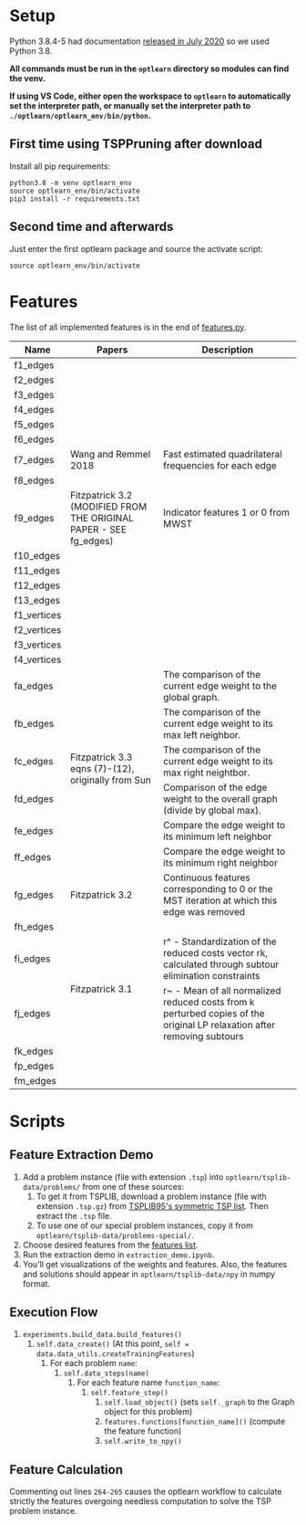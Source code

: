 # Setup
Python 3.8.4-5 had documentation [released in July 2020](https://www.python.org/doc/versions/) so we used Python 3.8.

**All commands must be run in the `optlearn` directory so modules can find the venv.**

**If using VS Code, either open the workspace to `optlearn` to automatically set the interpreter path, or manually set the interpreter path to `./optlearn/optlearn_env/bin/python`.**

## First time using TSPPruning after download
Install all pip requirements:
```
python3.8 -m venv optlearn_env
source optlearn_env/bin/activate
pip3 install -r requirements.txt
```

## Second time and afterwards
Just enter the first optlearn package and source the activate script:
```
source optlearn_env/bin/activate
```

# Features
The list of all implemented features is in the end of [features.py](/optlearn/optlearn/feature/features.py).

<table>
    <thead>
        <tr>
            <th>Name</th>
            <th>Papers</th>
            <th>Description</th>
        </tr>
    </thead>
    <tbody>
        <tr><td>f1_edges</td><td></td><td></td></tr>
		<tr><td>f2_edges</td><td></td><td></td></tr>
		<tr><td>f3_edges</td><td></td><td></td></tr>
		<tr><td>f4_edges</td><td></td><td></td></tr>
		<tr><td>f5_edges</td><td></td><td></td></tr>
		<tr><td>f6_edges</td><td></td><td></td></tr>
		<tr>
            <td>f7_edges</td>
			<td>Wang and Remmel 2018</td>
			<td>Fast estimated quadrilateral frequencies for each edge</td>
        </tr>
		<tr><td>f8_edges</td><td></td><td></td></tr>
		<tr>
			<td>f9_edges</td>
			<td>Fitzpatrick 3.2 (MODIFIED FROM THE ORIGINAL PAPER - SEE fg_edges)</td>
			<td>Indicator features 1 or 0 from MWST</td>
		</tr>
		<tr><td>f10_edges</td><td></td><td></td></tr>
		<tr><td>f11_edges</td><td></td><td></td></tr>
		<tr><td>f12_edges</td><td></td><td></td></tr>
		<tr><td>f13_edges</td><td></td><td></td></tr>
		<tr><td>f1_vertices</td><td></td><td></td></tr>
		<tr><td>f2_vertices</td><td></td><td></td></tr>
		<tr><td>f3_vertices</td><td></td><td></td></tr>
		<tr><td>f4_vertices</td><td></td><td></td></tr>
		<tr>
            <td>fa_edges</td>
			<td rowspan=6>Fitzpatrick 3.3 eqns (7)-(12), originally from Sun</td>
			<td>The comparison of the current edge weight to the global graph.</td>
        </tr>
		<tr>
			<td>fb_edges</td>
			<td>The comparison of the current edge weight to its max left neighbor.</td>
		</tr>
		</tr>
		<tr>
			<td>fc_edges</td>
			<td>The comparison of the current edge weight to its max right neightbor.</td>
		</tr>
		</tr>
		<tr>
			<td>fd_edges</td>
			<td>Comparison of the edge weight to the overall graph (divide by global max).</td>
		</tr>
		<tr>
			<td>fe_edges</td>
			<td>Compare the edge weight to its minimum left neighbor</td>
		</tr>
		<tr>
			<td>ff_edges</td>
			<td>Compare the edge weight to its minimum right neighbor</td>
		</tr>
		<tr>
			<td>fg_edges</td>
			<td>Fitzpatrick 3.2</td>
			<td>Continuous features corresponding to 0 or the MST iteration at which this edge was removed</td>
		</tr>
		<tr><td>fh_edges</td><td></td><td></td></tr>
		<tr>
			<td>fi_edges</td>
			<td rowspan=2>Fitzpatrick 3.1</td>
			<td>r^ - Standardization of the reduced costs vector rk, calculated through subtour elimination constraints</td>
		</tr>
		<tr>
			<td>fj_edges</td>
			<td>r~ - Mean of all normalized reduced costs from k perturbed copies of the original LP relaxation after removing subtours</td>
		</tr>
		<tr><td>fk_edges</td><td></td><td></td></tr>
		<tr><td>fp_edges</td><td></td><td></td></tr>
		<tr><td>fm_edges</td><td></td><td></td></tr>
    </tbody>
</table>

# Scripts

## Feature Extraction Demo
1. Add a problem instance (file with extension `.tsp`) into `optlearn/tsplib-data/problems/` from one of these sources:
	1. To get it from TSPLIB, download a problem instance (file with extension `.tsp.gz`) from [TSPLIB95's symmetric TSP list](http://comopt.ifi.uni-heidelberg.de/software/TSPLIB95/tsp/). Then extract the `.tsp` file.
	2. To use one of our special problem instances, copy it from `optlearn/tsplib-data/problems-special/`.
3. Choose desired features from the [features list](#Features).
4. Run the extraction demo in `extraction_demo.ipynb`.
5. You'll get visualizations of the weights and features. Also, the features and solutions should appear in `optlearn/tsplib-data/npy` in numpy format.

## Execution Flow
1. `experiments.build_data.build_features()`
	1. `self.data_create()` (At this point, `self = data.data_utils.createTrainingFeatures`)
		1. For each problem `name`:
			1. `self.data_steps(name)` 
				1. For each feature name `function_name`:
					1. `self.feature_step()`
						1. `self.load_object()` (sets `self._graph` to the Graph object for this problem)
						2. `features.functions[function_name]()` (compute the feature function)
						3. `self.write_to_npy()`

## Feature Calculation
Commenting out lines `264-265` causes the optlearn workflow to calculate strictly the features overgoing needless computation to solve the TSP problem instance. 
